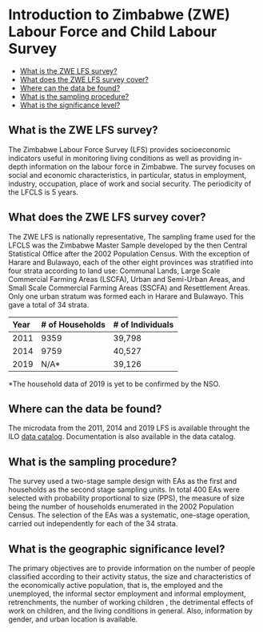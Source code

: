 # Introduction to Zimbabwe (ZWE) Labour Force and Child Labour Survey

- [What is the ZWE LFS survey?](#what-is-the-zwe-lfs-survey)
- [What does the ZWE LFS survey cover?](#what-does-the-zwe-lfs-survey-cover)
- [Where can the data be found?](#where-can-the-data-be-found)
- [What is the sampling procedure?](#what-is-the-sampling-procedure)
- [What is the significance level?](#what-is-the-geographic-significance-level)

## What is the ZWE LFS survey?

The Zimbabwe Labour Force Survey (LFS)  provides socioeconomic indicators useful in monitoring living conditions as well as providing in-depth information on the labour force in Zimbabwe. The survey focuses on social and economic characteristics, in particular, status in employment, industry, occupation, place of work and social security. The periodicity of the LFCLS is 5 years.

## What does the ZWE LFS survey cover?

The ZWE LFS is nationally representative, The sampling frame used for the LFCLS was the Zimbabwe Master Sample developed by the then Central Statistical Office after the 2002 Population Census. With the
exception of Harare and Bulawayo, each of the other eight provinces was stratified into four strata according to land use: Communal Lands, Large Scale Commercial Farming Areas (LSCFA), Urban and Semi-Urban Areas, and Small Scale Commercial Farming Areas (SSCFA) and Resettlement Areas. Only one urban stratum was formed each in Harare and Bulawayo. This gave a total of 34 strata.

| Year	| # of Households	| # of Individuals|
| :-------	| :--------		| :--------	|
| 2011	| 9359	| 39,798 |
| 2014	| 9759	| 40,527 |
| 2019	| N/A*	| 39,126 |

*The household data of 2019 is yet to be confirmed by the NSO.

## Where can the data be found?

The microdata from the 2011, 2014 and 2019 LFS is available throught the ILO [data catalog](https://www.ilo.org/surveyLib/index.php/catalog/LFS/?page=1&country%5B%5D=200&ps=15&repo=LFS). Documentation is also available in the data catalog. 


## What is the sampling procedure?
The survey used a two-stage sample design with EAs as the first and households as the second stage sampling units. In total 400 EAs were selected with probability proportional to size (PPS), the measure
of size being the number of households enumerated in the 2002 Population Census. The selection of the EAs was a systematic, one-stage operation, carried out independently for each of the 34 strata.

## What is the geographic significance level?
The primary objectives are to provide information on the number of people classified according to their activity status, the size and characteristics of the economically active population, that is, the employed and the unemployed, the informal sector employment and informal employment, retrenchments, the number of working children , the detrimental effects of work on children, and the living conditions in general. Also, information by gender, and urban location is available.


